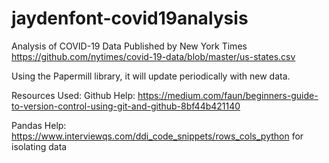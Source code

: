 # jaydenfont-covid19analysis
Analysis of COVID-19 Data Published by New York Times
https://github.com/nytimes/covid-19-data/blob/master/us-states.csv

Using the Papermill library, it will update periodically with new data.

Resources Used:
  Github Help: 
  https://medium.com/faun/beginners-guide-to-version-control-using-git-and-github-8bf44b421140
  
  Pandas Help:
    https://www.interviewqs.com/ddi_code_snippets/rows_cols_python for isolating data
    

    
    
